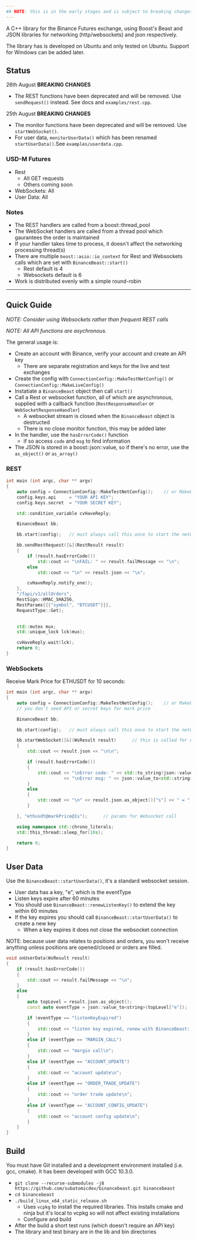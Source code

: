 ```yaml
---
## NOTE: this is in the early stages and is subject to breaking changes
---
```


A C++ library for the Binance Futures exchange, using Boost's Beast and JSON libraries for networking (http/websockets) and json respectively. 

The library has is developed on Ubuntu and only tested on Ubuntu. Support for Windows can be added later.


## Status

26th August 
**BREAKING CHANGES**
- The REST functions have been deprecated and will be removed. Use `sendRequest()` instead. See docs and `examples/rest.cpp`.

25th August 
**BREAKING CHANGES**
- The monitor functions have been deprecated and will be removed. Use `startWebSocket()`. 
- For user data, `monitorUserData()` which has been renamed `startUserData()`.See `examples/userdata.cpp`.


### USD-M Futures
- Rest
  - All GET requests
  - Others coming soon
- WebSockets: All
- User Data: All


### Notes
* The REST handlers are called from a boost::thread_pool
* The WebSocket handlers are called from a thread pool which gaurantees the order is maintained
* If your handler takes time to process, it doesn't affect the networking processing thread(s)
* There are multiple `boost::asio::io_context` for Rest and Websockets calls which are set with `BinanceBeast::start()`
  * Rest default is 4
  * Websockets default is 6
* Work is distributed evenly with a simple round-robin


---

## Quick Guide

*NOTE: Consider using Websockets rather than frequent REST calls*

*NOTE: All API functions are asychronous.*

The general usage is:

- Create an account with Binance, verify your account and create an API key
  - There are separate registration and keys for the live and test exchanges
- Create the config with `ConnectionConfig::MakeTestNetConfig()` or `ConnectionConfig::MakeLiveConfig()` 
- Instatiate a `BinanceBeast` object then call `start()`
- Call a Rest or websocket function, all of which are asynchronous, supplied with a callback function (`RestResponseHandler` or `WebSocketResponseHandler`)
  - A websocket stream is closed when the `BinanceBeast` object is destructed
  - There is no close monitor function, this may be added later
- In the handler, use the `hasErrorCode()` function
  - if so access `code` and `msg` to find information
- The JSON is stored in a boost::json::value, so if there's no error, use the `as_object()` or `as_array()` 



### REST
```cpp
int main (int argc, char ** argv)
{
    auto config = ConnectionConfig::MakeTestNetConfig();    // or MakeLiveConfig()
    config.keys.api     = "YOUR API KEY";
    config.keys.secret  = "YOUR SECRET KEY";

    std::condition_variable cvHaveReply;

    BinanceBeast bb;

    bb.start(config);   // must always call this once to start the networking processing loop

    bb.sendRestRequest([&](RestResult result)                           // the RestResponseHandler
    {
        if (result.hasErrorCode())
            std::cout << "\nFAIL: " << result.failMessage << "\n";
        else
            std::cout << "\n" << result.json << "\n";

        cvHaveReply.notify_one();
    },
    "/fapi/v1/allOrders",                                               // the stream path
    RestSign::HMAC_SHA256,                                              // this calls requires a signature
    RestParams{{{"symbol", "BTCUSDT"}}},                                // rest parameters
    RequestType::Get);                                                  // this is a GET request

    
    std::mutex mux;
    std::unique_lock lck(mux);

    cvHaveReply.wait(lck);
    return 0;
}

```

### WebSockets
Receive Mark Price for ETHUSDT for 10 seconds:

```cpp
int main (int argc, char ** argv)
{
    auto config = ConnectionConfig::MakeTestNetConfig();    // or MakeLiveConfig()
    // you don't need API or secret keys for mark price

    BinanceBeast bb;

    bb.start(config);   // must always call this once to start the networking processing loop

    bb.startWebSocket([&](WsResult result)      // this is called for each message or error
    {  
        std::cout << result.json << "\n\n";

        if (result.hasErrorCode())
        {
            std::cout << "\nError code: " << std::to_string(json::value_to<std::int32_t>(result.json.as_object()["code"]))
                      << "\nError msg: " << json::value_to<std::string>(result.json.as_object()["msg"]) << "\n";
        }
        else
        {
            std::cout << "\n" << result.json.as_object()["s"] << " = " << result.json.as_object()["p"] << "\n";
        }

    }, "ethusdt@markPrice@1s");      // params for Websocket call

    using namespace std::chrono_literals;    
    std::this_thread::sleep_for(10s);

    return 0;
}
```

## User Data
Use the `BinanceBeast::startUserData()`, it's a standard websocket session. 

* User data has a key, "e", which is the eventType
* Listen keys expire after 60 minutes
* You should use `BinanceBeast::renewListenKey()` to extend the key within 60 minutes
* If the key expires you should call `BinanceBeast::startUserData()` to create a new key
  * When a key expires it does not close the websocket connection

NOTE: because user data relates to positions and orders, you won't receive anything unless positions are opened/closed or orders are filled.


```cpp
void onUserData(WsResult result)
{
    if (result.hasErrorCode())
    {
        std::cout << result.failMessage << "\n";
    }
    else
    {
        auto topLevel = result.json.as_object();
        const auto eventType = json::value_to<string>(topLevel["e"]);

        if (eventType == "listenKeyExpired")
        {
            std::cout << "listen key expired, renew with BinanceBeast::renewListenKey()\n";
        }
        else if (eventType == "MARGIN_CALL")
        {
            std::cout << "margin call\n";
        }
        else if (eventType == "ACCOUNT_UPDATE")
        {
            std::cout << "account update\n";
        }
        else if (eventType == "ORDER_TRADE_UPDATE")
        {
            std::cout << "order trade update\n";
        }
        else if (eventType == "ACCOUNT_CONFIG_UPDATE")
        {
            std::cout << "account config update\n";
        }
    }
}
```


## Build
You must have Git installed and a development environment installed (i.e. gcc, cmake). It has been developed with GCC 10.3.0.

* `git clone --recurse-submodules -j8 https://github.com/subatomicdev/binancebeast.git binancebeast`
* `cd binancebeast`
* `./build_linux_x64_static_release.sh`
  *  Uses `vcpkg` to install the required libraries. This installs cmake and ninja but it's local to vcpkg so will not affect existing installations
  * Configure and build
* After the build a short test runs (which doesn't require an API key)
* The library and test binary are in the lib and bin directories
  
